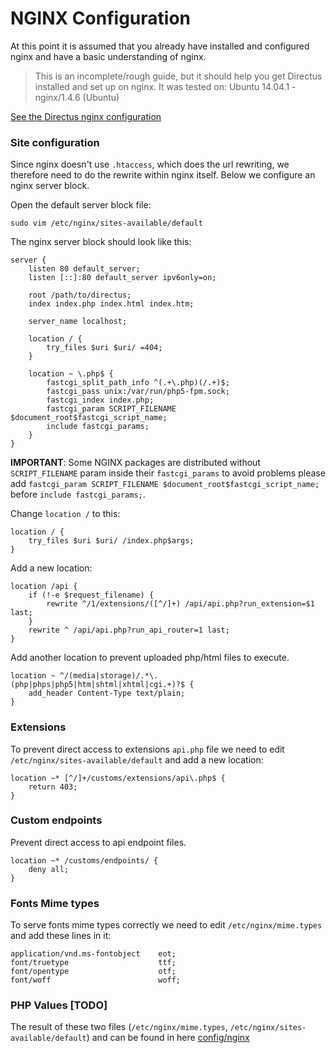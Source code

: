 # NGINX Configuration
At this point it is assumed that you already have installed and configured nginx and have a basic understanding of nginx. 

>This is an incomplete/rough guide, but it should help you get Directus installed and set up on nginx. It was tested on: Ubuntu 14.04.1 - nginx/1.4.6 (Ubuntu)

[See the Directus nginx configuration](https://github.com/RNGR/directus-vagrant/tree/master/config/nginx)

### Site configuration

Since nginx doesn't use `.htaccess`, which does the url rewriting, we therefore need to do the rewrite within nginx itself. Below we configure an nginx server block.

Open the default server block file:
```
sudo vim /etc/nginx/sites-available/default
```

The nginx server block should look like this:

```
server {
    listen 80 default_server;
    listen [::]:80 default_server ipv6only=on;

    root /path/to/directus;
    index index.php index.html index.htm;

    server_name localhost;

    location / {
        try_files $uri $uri/ =404;
    }
    
    location ~ \.php$ {
        fastcgi_split_path_info ^(.+\.php)(/.+)$;
        fastcgi_pass unix:/var/run/php5-fpm.sock;
        fastcgi_index index.php;
        fastcgi_param SCRIPT_FILENAME $document_root$fastcgi_script_name;
        include fastcgi_params;
    }
}
```

**IMPORTANT**: Some NGINX packages are distributed without `SCRIPT_FILENAME` param inside their `fastcgi_params`
to avoid problems please add `fastcgi_param SCRIPT_FILENAME $document_root$fastcgi_script_name;` before `include fastcgi_params;`.

Change `location /` to this:
```
location / {
    try_files $uri $uri/ /index.php$args;
}
```

Add a new location:
```
location /api {
	if (!-e $request_filename) {
		rewrite ^/1/extensions/([^/]+) /api/api.php?run_extension=$1 last;
	}
	rewrite ^ /api/api.php?run_api_router=1 last;
}
```

Add another location to prevent uploaded php/html files to execute.
```
location ~ ^/(media|storage)/.*\.(php|phps|php5|htm|shtml|xhtml|cgi.+)?$ {
    add_header Content-Type text/plain;
}
```

### Extensions
To prevent direct access to extensions `api.php` file we need to edit `/etc/nginx/sites-available/default` and add a new location:

```
location ~* [^/]+/customs/extensions/api\.php$ {
    return 403;
}
```

### Custom endpoints
Prevent direct access to api endpoint files.

```
location ~* /customs/endpoints/ {
	deny all;
}
```

### Fonts Mime types

To serve fonts mime types correctly we need to edit `/etc/nginx/mime.types` and add these lines in it:
```
application/vnd.ms-fontobject    eot;
font/truetype                    ttf;
font/opentype                    otf;
font/woff                        woff;
```


### PHP Values **[TODO]**

The result of these two files (`/etc/nginx/mime.types`, `/etc/nginx/sites-available/default`) and  can be found in here [config/nginx](https://github.com/RNGR/directus-vagrant/tree/master/config/nginx)
